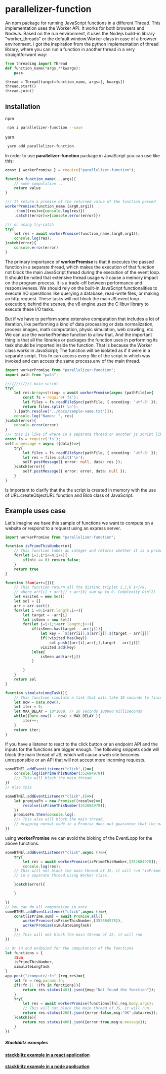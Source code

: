# parallelizer-function

An npm package for running JavaScript functions in a different Thread. This implementation uses the Worker API. It works for both browsers and NodeJs. Based on the run environment, it uses the Nodejs build-in library "worker_threads" or the default window.Worker class in case of a browser environment.
I got the inspiration from the python implementation of thread library, where you can run a function in another thread in a very straightforward way:

```Python
from threading import Thread
def function_name(*args,**kwargs):
    pass

thread = Thread(target=function_name, args=[, kwargs])
thread.start()
thread.join()
```
## installation
npm
```sh
 npm i parallelizer-function --save
```
yarn
```sh
 yarn add parallelizer-function
```
In order to use **parallelizer-function** package in JavaScript you can use like this:

```JavaScript
const { workerPromise } = require("parallelizer-function");

function function_name(...args){
    // some computation ..
    return value
}

/// It return a promise of the returned value of the function passed
workerPromise(function_name,[arg0,arg1])
    .then((res)=>{console.log(res)})
    .catch((error)=>{console.error(error)})

/// or using try-catch
try{
    let res = await workerPromise(function_name,[arg0,arg1]);
    console.log(res);
}catch(error){
    console.error(error)
}
```

The primary importance of **workerPromise** is that it executes the passed function in a separate thread, which makes the execution of that function not block the main JavaScript thread during the execution of the event loop. It should be noted that extensive thread usage will cause a memory impact on the program process. It is a trade-off between performance and responsiveness.
We should rely on the built-in JavaScript functionalities to execute I/O operations like querying a database, read-write files, or making an http request. These tasks will not block the main JS event loop execution; behind the scenes, the v8 engine uses the C libuv library to execute these I/O tasks.

But if we have to perform some extensive computation that includes a lot of iteration, like performing a kind of data processing or data normalization, process images, math computation, physic simulation, web crawling, etc. We can use the workerPromise function to allow that.
And the important thing is that all the libraries or packages the function uses in performing its task should be imported inside the function. That is because the Worker class works in JavaScirpt; The function will be isolated as if it were in a separate script. This fn can access every file of the script in which was invoked and can access the same process.env of the main thread.

```TypeScript
import workerPromise from "parallelizer-function";
import path from "path";

//////////// main script
try{
    let res:Array<string> = await workerPromise(async (pathFile)=>{
        const fs = require('fs');
        let files = fs.readFileSync(pathFile, { encoding: 'utf-8' });
        return files.split('\n');
    },[path.resolve("../docs/sample-name.txt")]);
    console.log("Names: ", res)
}catch(error){
    console.error(error)
}
/// this is like if where in a separate thread on another js script like this
const fs = require('fs');
self.onmessage = async ({data})=>{
    try{
        let files = fs.readFileSync(pathFile, { encoding: 'utf-8' });
        let res = files.split('\n');
        self.postMessage({ error: null, data: res });
    }catch(error){
        self.postMessage({ error: error, data: null });
    }
}
```

Is important to clarify that the the script is created in memory with the use of URL.createObjectURL function and Blob class of JavaScript.

## Example uses case

Let's imagine we have this sample of functions we want to compute on a website or respond to a request using an express server.

```TypeScript
import workerPromise from "parallelizer-function";

function isPrimeThisNumber(n){
    // This function takes an integer and returns whether it is a prime number or not. Complexity O(n^1/2)
    for(let i=2;i*i<=n;i++){
        if(n%i == 0) return false;
    }
    return true
}

function 3Sum(arr=[]){
    // This function return all the distinc triplet i,j,k i<j<k, 
    // where arr[i] + arr[j] + arr[k] sum up to 0. Complexity O(n^2)
    let visited = new Set()
    let sol = []
    arr = arr.sort()
    for(let i =0;i<arr.length;i++){
        let target = -arr[i]
        let isSeen = new Set()
        for(let j=i+1;j<arr.length;j++){
            if(isSeen.has(target - arr[j])){
                let key = `${arr[i]},${arr[j]},${target - arr[j]}`
                if(!visited.has(key))
                    sol.push([arr[i],arr[j],target - arr[j]])
                visited.add(key)
            }else{
                isSeen.add(arr[j])
            }

        }
    }
    return sol
}

function simulateLongTask(){
    // This function simulate a task that will take 10 seconds to finish
    let now = Date.now();
    let iter = 0;
    let MAX_DELAY = 10*1000; // 10 seconds 100000 milliseconds
    while((Date.now() - now) < MAX_DELAY ){
        iter++;
    }
    return iter;
}

```

If you have a listener to react to the click button or an endpoint API and the inputs for the functions are bigger enough. The following snippets code will block the main thread of JS; which will cause a web site becomes unresponsible or an API that will not accept more incoming requests.

```TypeScript
someBTNEl.addEventListener("click",()=>{
    console.log(isPrimeThisNumber(352684978))
    /// This will block the main thread
})
// Also this

someBTNEl.addEventListener("click",()=>{
    let promiseFn = new Promise((resolve)=>{
        resolve(isPrimeThisNumber(352684978));
    })
    promiseFn.then(console.log);
    /// This also will block the main thread.
    // Wrapping normal code in a Promise does not guarantee that the main thread will not be blocked.
})
```

using **workerPromise** we can avoid the bloking of the EventLopp for the above functions.

```TypeScript
someBTNEl.addEventListener("click",async ()=>{
    try{
        let res = await workerPromise(isPrimeThisNumber,[352684978]);
        console.log(res);
    // This will not block the main thread of JS, it will run "isPrimeThisNumber" 
    // in a separate thread using Worker class.

    }catch(error){

    }

})
// You can do all computation in once
someBTNEl.addEventListener("click",async ()=>{
    const[isPrime,sum] = await Promise.all([
        workerPromise(isPrimeThisNumber,[352684978]),
        workerPromise(simulateLongTask)
    ])
    /// This will not block the main thread of JS, it will run
})

// Or in and endpoind for the computation of the functions
let functions = {
    3Sum,
    isPrimeThisNumber,
    simulateLongTask
}
app.post("/compute/:fn",(req,res)=>{
    let fn = req.params.fn;
    if(!fn || !(fn in functions)){
        return res.status(401).json({msg:"Not found the function"});
    }
    try{
        let res = await workerPromise(functions[fn],req.body.args);
        // This will not block the main thread of JS, it will run
        return res.status(200).json({error:false,msg:"OK",data:res});
    }catch(e){
        return res.status(400).json({error:true,msg:e.message});
    }
})
```
##### Stackblitz examples

#### [stackblitz example in a react application](https://stackblitz.com/edit/parallelizer-function-example-react?file=src/App.tsx)

#### [stackblitz example in a node application](https://stackblitz.com/edit/parallelizer-function-example-node?file=index.js)
